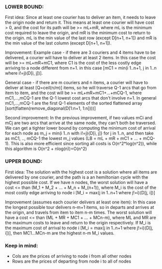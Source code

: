 ### LOWER BOUND:

First idea:
Since at least one courier has to deliver an item, it needs to leave the origin node and return it.
This means at least one courier will have cost > 0, and the cost for its path will be >= mL+mR, where mL is the minimum cost required to leave the
origin, and mR is the minimum cost to return to the origin.
mL is the min value of the last row (except D[n+1, n+1]) and mR is the min value of the last column (except D[n+1, n+1]).

Improvement:
Example case - if there are 3 couriers and 4 items have to be delivered, a courier will have to deliver at least 2 items.
In this case the cost will be >= mL+mR+mC1, where C1 is the cost of the less costly edge arriving to a node different from n+1.
in this case [mC1 = min(i 1..n+1, j in 1..n where i!=j)(D[i, j])].

General case - if there are m couriers and n items, a courier will have to deliver at least [Q=ceil(n/m)] items, so he will traverse Q-1 arcs that go from item to item, and the cost will be >= mL+mR+mC1+...+mCQ-1,
where mC1,...,mCQ-1 are the Q-1 lowest cost arcs that don't involve n+1.
In general mC1,...,mCQ-1 are the first Q-1 elements of the sorted flattened array [sort(flatten(remove_diagonal(D[1:n+1, 1:n])))]

Second improvement:
In the previous improvement, if two values mCi and mCj are two arcs that arrive at the same node, they can't both be traversed. We can get a tighter lower
bound by computing the minimum cost of arrival for each node as m_j = min(i 1..n with i!=j){D[i, j]} for j in 1..n, and then take as mC1, .., mCQ-1 the lowest m_j values (LB = mL + mR + mC1 + ... + mCQ-1).
This is also more efficient since sorting all costs is O(n^2*log(n^2)), while this algorithm is O(n^2 + nlog(n))=O(n^2)


### UPPER BOUND:

First idea:
The solution with the highest cost is a solution where all items are delivered by one courier, and the path is a an hemiltonian cycle with the highest
possible cost. If we have n nodes, the worst solution will have a cost <= than (M_1 + M_2 + ... + M_n + M_(n+1)), where M_i is the cost of the most costly
edge arriving to node i [M_i = max(j in 1..n+1 where j!=i)(D[j, i])]

Improvement (assumes each courier delivers at least one item):
In this case the longest possible tour delivers n-m+1 items, so in departs and arrives at the origin, and travels from item to item n-m times. The worst solution will have a cost <= than (ML + MR + MC1 + ... + MCn-m), where ML and MR are the maximum costs to leave and return to the origin respectively. If M_i is the maximum cost of arrival to node i [M_i = max(j in 1..n+1 where j!=i)(D[j, i])], then MC1...MCn-m are the highest n-m M_i values.


### Keep in mind:
- Cols are the prices of arriving to node i from all other nodes
- Rows are the prices of departing from node i to all of nodes